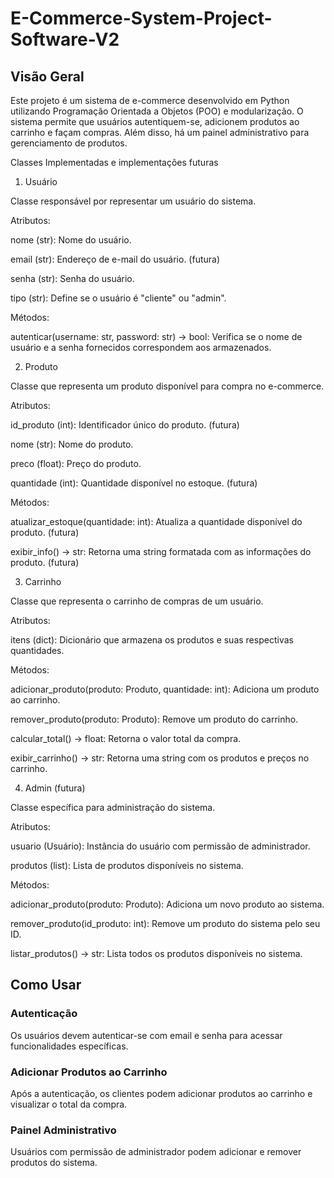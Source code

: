 # E-Commerce-System-Project-Software-V2

## Visão Geral

Este projeto é um sistema de e-commerce desenvolvido em Python utilizando Programação Orientada a Objetos (POO) e modularização. O sistema permite que usuários autentiquem-se, adicionem produtos ao carrinho e façam compras. Além disso, há um painel administrativo para gerenciamento de produtos.

Classes Implementadas e implementações futuras

1. Usuário

Classe responsável por representar um usuário do sistema.

Atributos:

nome (str): Nome do usuário.

email (str): Endereço de e-mail do usuário. (futura)

senha (str): Senha do usuário.

tipo (str): Define se o usuário é "cliente" ou "admin".

Métodos:

autenticar(username: str, password: str) -> bool: Verifica se o nome de usuário e a senha fornecidos correspondem aos armazenados. 

2. Produto

Classe que representa um produto disponível para compra no e-commerce.

Atributos:

id_produto (int): Identificador único do produto. (futura)

nome (str): Nome do produto.

preco (float): Preço do produto.

quantidade (int): Quantidade disponível no estoque. (futura)

Métodos:

atualizar_estoque(quantidade: int): Atualiza a quantidade disponível do produto. (futura)

exibir_info() -> str: Retorna uma string formatada com as informações do produto. (futura)

3. Carrinho

Classe que representa o carrinho de compras de um usuário.

Atributos:

itens (dict): Dicionário que armazena os produtos e suas respectivas quantidades.

Métodos:

adicionar_produto(produto: Produto, quantidade: int): Adiciona um produto ao carrinho.

remover_produto(produto: Produto): Remove um produto do carrinho.

calcular_total() -> float: Retorna o valor total da compra.

exibir_carrinho() -> str: Retorna uma string com os produtos e preços no carrinho.

4. Admin (futura)

Classe específica para administração do sistema.

Atributos:

usuario (Usuário): Instância do usuário com permissão de administrador.

produtos (list): Lista de produtos disponíveis no sistema.

Métodos:

adicionar_produto(produto: Produto): Adiciona um novo produto ao sistema.

remover_produto(id_produto: int): Remove um produto do sistema pelo seu ID.

listar_produtos() -> str: Lista todos os produtos disponíveis no sistema.

## Como Usar

### Autenticação

Os usuários devem autenticar-se com email e senha para acessar funcionalidades específicas.

### Adicionar Produtos ao Carrinho

Após a autenticação, os clientes podem adicionar produtos ao carrinho e visualizar o total da compra.

### Painel Administrativo

Usuários com permissão de administrador podem adicionar e remover produtos do sistema.

